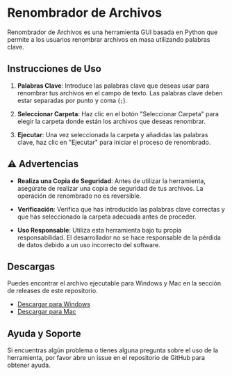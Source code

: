 # Renombrador de Archivos

Renombrador de Archivos es una herramienta GUI basada en Python que permite a los usuarios renombrar archivos en masa utilizando palabras clave.

## Instrucciones de Uso

1. **Palabras Clave**: Introduce las palabras clave que deseas usar para renombrar tus archivos en el campo de texto. Las palabras clave deben estar separadas por punto y coma (`;`).

2. **Seleccionar Carpeta**: Haz clic en el botón "Seleccionar Carpeta" para elegir la carpeta donde están los archivos que deseas renombrar.

3. **Ejecutar**: Una vez seleccionada la carpeta y añadidas las palabras clave, haz clic en "Ejecutar" para iniciar el proceso de renombrado.

## ⚠️ Advertencias

- **Realiza una Copia de Seguridad**: Antes de utilizar la herramienta, asegúrate de realizar una copia de seguridad de tus archivos. La operación de renombrado no es reversible.

- **Verificación**: Verifica que has introducido las palabras clave correctas y que has seleccionado la carpeta adecuada antes de proceder.

- **Uso Responsable**: Utiliza esta herramienta bajo tu propia responsabilidad. El desarrollador no se hace responsable de la pérdida de datos debido a un uso incorrecto del software.

## Descargas

Puedes encontrar el archivo ejecutable para Windows y Mac en la sección de releases de este repositorio.

- [Descargar para Windows](https://github.com/MarioMMJ/renombrador_archivos/releases/download/v1.0.0/windows.zip)
- [Descargar para Mac](https://github.com/MarioMMJ/renombrador_archivos/releases/download/v1.0.0/macos.zip)



## Ayuda y Soporte

Si encuentras algún problema o tienes alguna pregunta sobre el uso de la herramienta, por favor abre un issue en el repositorio de GitHub para obtener ayuda.
